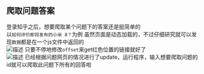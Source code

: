 ## 爬取问题答案
登录知乎之后，想要爬取某个问题下的答案还是挺简单的<br>
以`如何评价即将发布的小米 8？`为例
虽然页面是动态加载的，不过仔细研究就可以发现`数据`都是在一个js文件中返回的<br>
![描述](https://github.com/kunkun1230/Python_crawling/blob/master/%E7%99%BB%E5%BD%95%E7%9F%A5%E4%B9%8E/Screenshots/answers.png)
只要不停地修改`offset`来get红色位置的链接就好了<br>
![描述](https://github.com/kunkun1230/Python_crawling/blob/master/%E7%99%BB%E5%BD%95%E7%9F%A5%E4%B9%8E/Screenshots/answers1.png)
已经根据问题网页的情况进行了update，运行程序，输入想要爬取问题的id就可以爬取此问题下所有的回答啦
